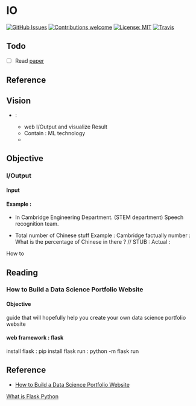 # IO

[![GitHub Issues](https://img.shields.io/github/issues/zalandoresearch/flair.svg)](https://github.com/zalandoresearch/flair/issues)
[![Contributions welcome](https://img.shields.io/badge/contributions-welcome-brightgreen.svg)](CONTRIBUTING.md)
[![License: MIT](https://img.shields.io/badge/License-MIT-brightgreen.svg)](https://opensource.org/licenses/MIT)
[![Travis](https://img.shields.io/travis/zalandoresearch/flair.svg)](https://travis-ci.org/zalandoresearch/flair)

## Todo

- [ ] Read [paper](#paper-1)

## Reference

## Vision

- <IO>:
  - web I/Output and visualize Result
  - Contain : ML technology
  - []()

## Objective

### I/Output

#### Input

#### Example :

- In Cambridge Engineering Department. (STEM department)
  Speech recognition team.

- Total number of Chinese stuff
  Example :
  Cambridge factually number : What is the percentage of Chinese in there ? // STUB :
  Actual :

How to

## Reading

### How to Build a Data Science Portfolio Website

#### Objective

guide that will hopefully help you create your own data science portfolio website

#### web framework : flask

install flask : pip install flask
run : python -m flask run

####

## Reference

- [How to Build a Data Science Portfolio Website](https://towardsdatascience.com/how-to-build-a-data-science-portfolio-website-335b0f253822)

[What is Flask Python](https://pythonbasics.org/what-is-flask-python/)
